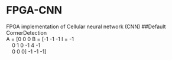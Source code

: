 # FPGA-CNN
FPGA implementation of Cellular neural network (CNN)
##Default
CornerDetection  
A = [0 0 0    B = [-1 -1 -1    I = -1  
&nbsp;&nbsp;&nbsp;&nbsp;0 1 0         -1  4  -1  
&nbsp;&nbsp;&nbsp;&nbsp;0 0 0]        -1 -1 -1]  
    
